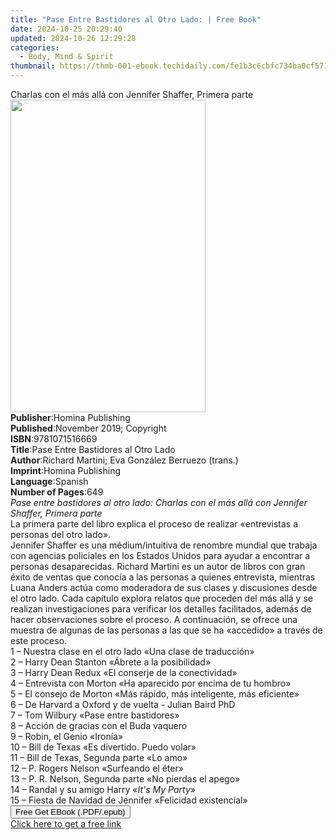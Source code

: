 ```yaml
---
title: "Pase Entre Bastidores al Otro Lado: | Free Book"
date: 2024-10-25 20:29:40
updated: 2024-10-26 12:29:28
categories:
  - Body, Mind & Spirit
thumbnail: https://thmb-001-ebook.techidaily.com/fe1b3c6cbfc734ba0cf571185c4db529228ed007c1fe279de12c8381ab3b2512.jpg
---
```

<main id="book-container">
  <div class="flex flex-col">
    <div class="book-brief flex-1 py-6 px-4 sm:p-6 md:py-10 md:px-8">
      <!-- brief-->
      <div class="book-brief-main">
        Charlas con el más allá con Jennifer Shaffer, Primera parte
      </div>
    </div>
    <div
      class="book-meta-info flex-1 grid gap-4 col-start-1 col-end-3 row-start-1 sm:mb-6 sm:grid-cols-4 lg:gap-6 lg:col-start-2 lg:row-end-6 lg:row-span-6 lg:mb-0"
    >
      <div
        class="book-meta-info-left place-content-center mt-4 p-4 text-sm leading-6 col-start-2 col-span-2 dark:text-slate-400"
      >
        <img
          class="w-full h-500 object-cover rounded-lg sm:h-255 sm:col-span-2 lg:col-span-full"
          src="https://img-001-ebook.techidaily.com/eb274f79aa058e322c530ce937a116ba63f58ae2b578a71aab91664aed5976aa.jpg"
          alt=""
          width="312"
          height="500"
        />
      </div>
      <div
        class="book-meta-info-right mt-2 col-start-1 row-start-2 col-span-3 self-center"
      >
        <!-- meta data  -->
        <div class="flex flex-col px-4 md:px-8">
          <div class="flex-1">
            <strong>Publisher</strong>:<span class="px-2"
              >Homina Publishing</span
            >
          </div>
          <div class="flex-1">
            <strong>Published</strong>:<span class="px-2"
              >November 2019; Copyright</span
            >
          </div>
          <div class="flex-1">
            <strong>ISBN</strong>:<span class="px-2">9781071516669</span>
          </div>
          <div class="flex-1">
            <strong>Title</strong>:<span class="px-2"
              >Pase Entre Bastidores al Otro Lado</span
            >
          </div>
          <div class="flex-1">
            <strong>Author</strong>:<span class="px-2"
              >Richard Martini; Eva González Berruezo (trans.)</span
            >
          </div>
          <div class="flex-1">
            <strong>Imprint</strong>:<span class="px-2">Homina Publishing</span>
          </div>
          <div class="flex-1">
            <strong>Language</strong>:<span class="px-2">Spanish</span>
          </div>
          <div class="flex-1">
            <strong>Number of Pages</strong>:<span class="px-2">649</span>
          </div>
        </div>
      </div>
    </div>
    <div class="book-description flex-1 py-6 px-4 sm:p-6 md:py-10 md:px-8">
      <div class="book-description-main">
        <div accordion-content="" id="description">
          <i
            >Pase entre bastidores al otro lado: Charlas con el más allá con
            Jennifer Shaffer, Primera parte</i
          ><br />La primera parte del libro explica el proceso de realizar
          «entrevistas a personas del otro lado».<br />Jennifer Shaffer es una
          médium/intuitiva de renombre mundial que trabaja con agencias
          policiales en los Estados Unidos para ayudar a encontrar a personas
          desaparecidas. Richard Martini es un autor de libros con gran éxito de
          ventas que conocía a las personas a quienes entrevista, mientras Luana
          Anders actúa como moderadora de sus clases y discusiones desde el otro
          lado. Cada capítulo explora relatos que proceden del más allá y se
          realizan investigaciones para verificar los detalles facilitados,
          además de hacer observaciones sobre el proceso. A continuación, se
          ofrece una muestra de algunas de las personas a las que se ha
          «accedido» a través de este proceso.<br />1 – Nuestra clase en el otro
          lado «Una clase de traducción»<br />2 – Harry Dean Stanton «Ábrete a
          la posibilidad»<br />3 – Harry Dean Redux «El conserje de la
          conectividad»<br />4 – Entrevista con Morton «Ha aparecido por encima
          de tu hombro»<br />5 – El consejo de Morton «Más rápido, más
          inteligente, más eficiente»<br />6 – De Harvard a Oxford y de vuelta -
          Julian Baird PhD<br />7 – Tom Wilbury «Pase entre bastidores»<br />8 –
          Acción de gracias con el Buda vaquero<br />9 – Robin, el Genio
          «Ironía»<br />10 – Bill de Texas «Es divertido. Puedo volar»<br />11 –
          Bill de Texas, Segunda parte «Lo amo»<br />12 – P. Rogers Nelson
          «Surfeando el éter»<br />13 – P. R. Nelson, Segunda parte «No pierdas
          el apego»<br />14 – Randal y su amigo Harry «<i>It's My Party</i
          >»<br />15 – Fiesta de Navidad de Jennifer «Felicidad existencial»<br />
        </div>
        <div class="accordion-fader"></div>
      </div>
    </div>
    <div class="book-excerpts flex-1 py-6 px-4 sm:p-6 md:py-10 md:px-8"></div>
    <div
      class="book-about-author flex-1 py-6 px-4 sm:p-6 md:py-10 md:px-8"
    ></div>
    <div class="book-free-get flex-1 py-6 px-4 sm:p-6 md:py-10 md:px-8">
      <button
        id="btn-free-get"
        class="bg-blue-500 hover:bg-blue-700 text-white font-bold py-2 px-4 rounded"
      >
        Free Get EBook (.PDF/.epub)
      </button>
      <div id="countdown-display" class="px-2 text-lg mt-2"></div>
      <a
        id="free-link"
        class="hidden bg-blue-500 hover:bg-blue-700 text-white font-bold py-2 px-4 rounded"
        href="https://www.ebooks.com/en-us/book/209920109/pase-entre-bastidores-al-otro-lado/richard-martini/"
        target="_blank"
        >Click here to get a free link</a
      >
    </div>
    <script>
      let countdownTime = 0;
      let countdownInterval = null;
      document
        .getElementById('btn-free-get')
        .addEventListener('click', startCountdown);
      function startCountdown() {
        countdownTime = new Date().getTime() + 60000 * 3;
        countdownInterval = setInterval(updateCountdown, 1000);
        document.getElementById('btn-free-get').disabled = true;
        document
          .getElementById('btn-free-get')
          .classList.add('bg-gray-500', 'cursor-not-allowed');
      }
      function updateCountdown() {
        let currentTime = new Date().getTime();
        let timeLeft = countdownTime - currentTime;
        let secondsLeft = Math.floor(timeLeft / 1000);
        document.getElementById('countdown-display').innerHTML =
          `Remaining time: ${secondsLeft} seconds.`;
        if (secondsLeft <= 0) {
          clearInterval(countdownInterval);
          document.getElementById('btn-free-get').classList.add('hidden');
          document.getElementById('free-link').classList.remove('hidden');
          document.getElementById('countdown-display').innerHTML = '';
        }
      }
    </script>
  </div>
</main>
